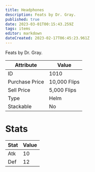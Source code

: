 ```yaml
---
title: Headphones
description: Feats by Dr. Gray.
published: true
date: 2023-03-01T00:15:43.259Z
tags: items
editor: markdown
dateCreated: 2023-02-17T06:45:23.961Z
---
```


Feats by Dr. Gray.

|Attribute|Value|
|-|-|
|ID|1010|
|Purchase Price|10,000 Flips|
|Sell Price|5,000 Flips|
|Type|Helm|
|Stackable|No|

# Stats
|Stat|Value|
|-|-|
|Atk|10|
|Def|12|
